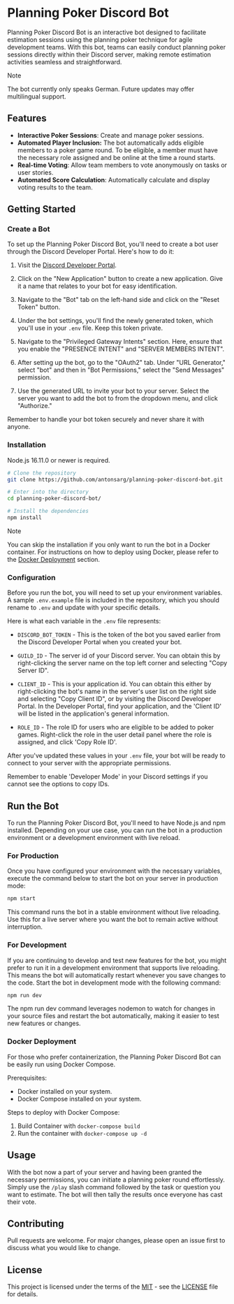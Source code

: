 # Planning Poker Discord Bot

Planning Poker Discord Bot is an interactive bot designed to facilitate estimation sessions using the planning poker technique for agile development teams. With this bot, teams can easily conduct planning poker sessions directly within their Discord server, making remote estimation activities seamless and straightforward.

> [!NOTE]
> The bot currently only speaks German. Future updates may offer multilingual support.

## Features

- **Interactive Poker Sessions**: Create and manage poker sessions.
- **Automated Player Inclusion:** The bot automatically adds eligible members to a poker game round. To be eligible, a member must have the necessary role assigned and be online at the time a round starts.
- **Real-time Voting**: Allow team members to vote anonymously on tasks or user stories.
- **Automated Score Calculation**: Automatically calculate and display voting results to the team.

## Getting Started

### Create a Bot

To set up the Planning Poker Discord Bot, you'll need to create a bot user through the Discord Developer Portal. Here's how to do it:

1. Visit the [Discord Developer Portal](https://discord.com/developers).

2. Click on the "New Application" button to create a new application. Give it a name that relates to your bot for easy identification.

3. Navigate to the "Bot" tab on the left-hand side and click on the "Reset Token" button.

4. Under the bot settings, you'll find the newly generated token, which you'll use in your `.env` file. Keep this token private.

5. Navigate to the "Privileged Gateway Intents" section. Here, ensure that you enable the "PRESENCE INTENT" and "SERVER MEMBERS INTENT".

6. After setting up the bot, go to the "OAuth2" tab. Under "URL Generator," select "bot" and then in "Bot Permissions," select the "Send Messages" permission.

7. Use the generated URL to invite your bot to your server. Select the server you want to add the bot to from the dropdown menu, and click "Authorize."

Remember to handle your bot token securely and never share it with anyone.

### Installation

Node.js 16.11.0 or newer is required.

```bash
# Clone the repository
git clone https://github.com/antonsarg/planning-poker-discord-bot.git

# Enter into the directory
cd planning-poker-discord-bot/

# Install the dependencies
npm install
```

> [!NOTE]
> You can skip the installation if you only want to run the bot in a Docker container. For instructions on how to deploy using Docker, please refer to the [Docker Deployment](#docker-deployment) section.

### Configuration

Before you run the bot, you will need to set up your environment variables. A sample `.env.example` file is included in the repository, which you should rename to `.env` and update with your specific details.

Here is what each variable in the `.env` file represents:

- `DISCORD_BOT_TOKEN` - This is the token of the bot you saved earlier from the Discord Developer Portal when you created your bot.

- `GUILD_ID` - The server id of your Discord server. You can obtain this by right-clicking the server name on the top left corner and selecting "Copy Server ID".

- `CLIENT_ID` - This is your application id. You can obtain this either by right-clicking the bot's name in the server's user list on the right side and selecting "Copy Client ID", or by visiting the Discord Developer Portal. In the Developer Portal, find your application, and the 'Client ID' will be listed in the application's general information.

- `ROLE_ID` - The role ID for users who are eligible to be added to poker games. Right-click the role in the user detail panel where the role is assigned, and click 'Copy Role ID'.

After you've updated these values in your `.env` file, your bot will be ready to connect to your server with the appropriate permissions.

Remember to enable 'Developer Mode' in your Discord settings if you cannot see the options to copy IDs.

## Run the Bot

To run the Planning Poker Discord Bot, you'll need to have Node.js and npm installed. Depending on your use case, you can run the bot in a production environment or a development environment with live reload.

### For Production

Once you have configured your environment with the necessary variables, execute the command below to start the bot on your server in production mode:

```bash
npm start
```

This command runs the bot in a stable environment without live reloading. Use this for a live server where you want the bot to remain active without interruption.

### For Development

If you are continuing to develop and test new features for the bot, you might prefer to run it in a development environment that supports live reloading. This means the bot will automatically restart whenever you save changes to the code. Start the bot in development mode with the following command:

```bash
npm run dev
```

The npm run dev command leverages nodemon to watch for changes in your source files and restart the bot automatically, making it easier to test new features or changes.

### Docker Deployment

For those who prefer containerization, the Planning Poker Discord Bot can be easily run using Docker Compose.

Prerequisites:

- Docker installed on your system.
- Docker Compose installed on your system.

Steps to deploy with Docker Compose:

1. Build Container with `docker-compose build`
2. Run the container with `docker-compose up -d`

## Usage

With the bot now a part of your server and having been granted the necessary permissions, you can initiate a planning poker round effortlessly. Simply use the `/play` slash command followed by the task or question you want to estimate. The bot will then tally the results once everyone has cast their vote.

## Contributing

Pull requests are welcome. For major changes, please open an issue first
to discuss what you would like to change.

## License

This project is licensed under the terms of the [MIT](https://choosealicense.com/licenses/mit/) - see the [LICENSE](LICENSE.txt) file for details.
